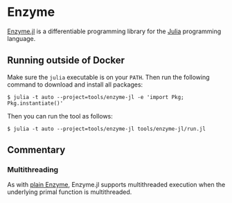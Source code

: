 # Enzyme

[Enzyme.jl][] is a differentiable programming library for the [Julia][]
programming language.

## Running outside of Docker

Make sure the `julia` executable is on your `PATH`. Then run the following
command to download and install all packages:

```
$ julia -t auto --project=tools/enzyme-jl -e 'import Pkg; Pkg.instantiate()'
```

Then you can run the tool as follows:

```
$ julia -t auto --project=tools/enzyme-jl tools/enzyme-jl/run.jl
```

## Commentary

### Multithreading

As with [plain Enzyme](/tools/enzyme/README.md), Enzyme.jl supports
multithreaded execution when the underlying primal function is multithreaded.

[julia]: https://julialang.org/
[Enzyme.jl]: https://enzyme.mit.edu/

